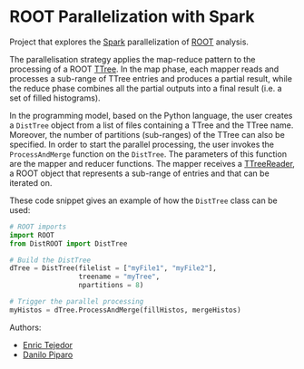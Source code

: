 # ROOT Parallelization with Spark
Project that explores the [Spark](/http://spark.apache.org/) parallelization of [ROOT](https://root.cern/) analysis.

The parallelisation strategy applies the map-reduce pattern to the processing of a ROOT [TTree](https://root.cern.ch/doc/v608/classTTree.html). In the map phase, each mapper reads and processes a sub-range of TTree entries and produces a partial result, while the reduce phase combines all the partial outputs into a final result (i.e. a set of filled histograms).

In the programming model, based on the Python language, the user creates a `DistTree` object from a list of files containing a TTree and the TTree name. Moreover, the number of partitions (sub-ranges) of the TTree can also be specified. In order to start the parallel processing, the user invokes the `ProcessAndMerge` function on the `DistTree`. The parameters of this function are the mapper and reducer functions. The mapper receives a [TTreeReader](https://root.cern.ch/doc/v608/classTTreeReader.html), a ROOT object that represents a sub-range of entries and that can be iterated on.

These code snippet gives an example of how the `DistTree` class can be used:
```python
# ROOT imports
import ROOT
from DistROOT import DistTree

# Build the DistTree
dTree = DistTree(filelist = ["myFile1", "myFile2"],
                 treename = "myTree",
                 npartitions = 8)

# Trigger the parallel processing
myHistos = dTree.ProcessAndMerge(fillHistos, mergeHistos)
```

Authors:
* [Enric Tejedor](mailto:etejedor@cern.ch)
* [Danilo Piparo](mailto:danilo.piparo@cern.ch)
